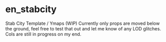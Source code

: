 # en_stabcity
Stab City Template / Ymaps (WIP)
Currently only props are moved below the ground, feel free to test that out and let me know of any LOD glitches. Cols are still in progress on my end. 
